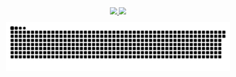 

<div align = "center" >
  <a href="https://github.com/alofrrr">
  <img  height="150" src="https://github-readme-stats.vercel.app/api?username=alofrrr&show_icons=true&theme=omni&include_all_commits=true&count_private=true"/>
  <img  height="150" src="https://github-readme-stats.vercel.app/api/top-langs/?username=alofrrr&layout=compact&langs_count=16&theme=omni"/>

    
![Snake animation](https://github.com/alofrrr/alofrrr/blob/output/github-contribution-grid-snake.svg)



    
